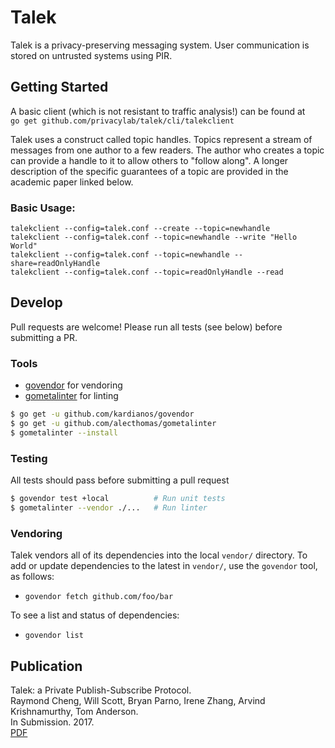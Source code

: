 # Talek

Talek is a privacy-preserving messaging system. User communication is stored on untrusted systems using PIR.

## Getting Started

A basic client (which is not resistant to traffic analysis!) can be found at   
```go get github.com/privacylab/talek/cli/talekclient```

Talek uses a construct called topic handles. Topics represent a stream of
messages from one author to a few readers. The author who creates a topic can
provide a handle to it to allow others to "follow along". A longer description
of the specific guarantees of a topic are provided in the academic paper linked
below.

### Basic Usage:

    talekclient --config=talek.conf --create --topic=newhandle
    talekclient --config=talek.conf --topic=newhandle --write "Hello World"
    talekclient --config=talek.conf --topic=newhandle --share=readOnlyHandle
    talekclient --config=talek.conf --topic=readOnlyHandle --read

## Develop
Pull requests are welcome! Please run all tests (see below) before submitting a PR.

### Tools

- [govendor](https://github.com/kardianos/govendor) for vendoring
- [gometalinter](https://github.com/alecthomas/gometalinter) for linting

```bash
$ go get -u github.com/kardianos/govendor
$ go get -u github.com/alecthomas/gometalinter
$ gometalinter --install
```

### Testing

All tests should pass before submitting a pull request

```bash
$ govendor test +local          # Run unit tests
$ gometalinter --vendor ./...   # Run linter
```

### Vendoring

Talek vendors all of its dependencies into the local `vendor/` directory.
To add or update dependencies to the latest in `vendor/`, use the `govendor` tool, as follows:
- `govendor fetch github.com/foo/bar`

To see a list and status of dependencies:
- `govendor list`


## Publication

Talek: a Private Publish-Subscribe Protocol.   
Raymond Cheng, Will Scott, Bryan Parno, Irene Zhang, Arvind Krishnamurthy, Tom Anderson.   
In Submission. 2017.   
[PDF](https://raymondcheng.net/download/papers/talek-tr.pdf)
